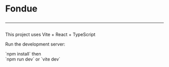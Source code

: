 # Fondue <hr>
<p>This project uses Vite + React + TypeScript</p>
<p>Run the development server:</p>
`npm install` then<br>
`npm run dev` or `vite dev`
